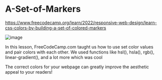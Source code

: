 # A-Set-of-Markers
https://www.freecodecamp.org/learn/2022/responsive-web-design/learn-css-colors-by-building-a-set-of-colored-markers

![image](https://github.com/TommyLe3825/A-set-of-Markers/assets/54484078/586e4424-de5a-4d7e-9571-469f577838ad)

In this lesson, FreeCodeCamp.com taught us how to use set color values and pair colors with each other. We used functions like hsl(), hsla(), rgb(), linear-gradient(), and a lot more which was cool

The correct colors for your webpage can greatly improve the aesthetic appeal to your readers!
